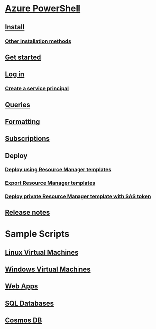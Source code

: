 # [Azure PowerShell](../overview.md)
## [Install](../install-azurerm-ps.md)
### [Other installation methods](../other-install.md)
## [Get started](../get-started-azureps.md)
## [Log in](../authenticate-azureps.md)
### [Create a service principal](../create-azure-service-principal-azureps.md)
## [Queries](../queries-azureps.md)
## [Formatting](../formatting-output.md)
## [Subscriptions](../manage-subscriptions-azureps.md)

## Deploy
### [Deploy using Resource Manager templates](/azure/azure-resource-manager/resource-group-template-deploy)
### [Export Resource Manager templates](/azure/azure-resource-manager/resource-manager-export-template-powershell)
### [Deploy private Resource Manager template with SAS token](/azure/azure-resource-manager/resource-manager-powershell-sas-token)

## [Release notes](release-notes-azureps.md)

# Sample Scripts
## [Linux Virtual Machines](/azure/virtual-machines/linux/powershell-samples?toc=%2fpowershell%2fmodule%2ftoc.json)
## [Windows Virtual Machines](/azure/virtual-machines/windows/powershell-samples?toc=%2fpowershell%2fmodule%2ftoc.json)
## [Web Apps](/azure/app-service-web/app-service-powershell-samples?toc=%2fpowershell%2fmodule%2ftoc.json)
## [SQL Databases](/azure/sql-database/sql-database-powershell-samples?toc=%2fpowershell%2fmodule%2ftoc.json)
## [Cosmos DB](/azure/cosmos-db/powershell-samples?toc=%2fpowershell%2fmodules%2ftoc.json)
